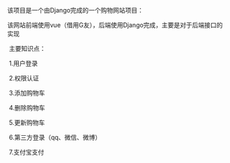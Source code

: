 该项目是一个由Django完成的一个购物网站项目：

​	该网站前端使用vue（借用G友），后端使用Django完成，主要是对于后端接口的实现

​	主要知识点：

​		1.用户登录

​		2.权限认证

​		3.添加购物车

​		4.删除购物车

​		5.更新购物车

​		6.第三方登录（qq、微信、微博）

​		7.支付宝支付
